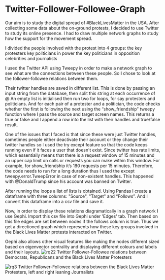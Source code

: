 # Twitter-Follower-Followee-Graph

Our aim is to study the digital spread of #BlackLivesMatter in the USA. After collecting some data about the on-ground protests, I decided to use Twitter to study its online presence.
I had to draw multiple network graphs to study how the support for the movement spread.

I divided the people involved with the protest into 4 groups: 
  the key protesters
  key politicians in power
  the key politicians in opposition
  celebrities and journalists
  
I used the Twitter API using Tweepy in order to make a network graph to see what are the connections between these people. So I chose to look at the follower-followee relations between them. 

Their twitter handles are saved in different list. This is done by passing an input string from the database, then split this string at each occurrence of @
An empty list is initialised then run two for loops, for say protesters and politicians. And for each pair of a protester and a politician, the code checks whether the first is following the next using the “show_friendship” tweepy function where I pass the source and target screen names.
This returns a true or false and I append a row into the list with their handles and true/false result.

One of the issues that I faced is that since these were just Twitter handles, sometimes people either deactivate their account or they change their twitter handles so I used the try except feature so that the code keeps running even if it faces a user that doesn't exist. Since twitter has rate limits, which essentially means that there is a request window of 15 minutes and an upper cap limit on calls or requests you can make within this window. For example, for show_friendship it’s 180 requests per 15 minutes. Therefore, the code needs to run for a long duration thus I used the except tweepy.error.TweepError in case of non-existent handles. This happened with @DonaldTrump since his account was banned on Twitter.

After running the loops a list of lists is obtained. Using Pandas I create a dataframe with three columns: "Source", "Target" and “Follows”. And I convert this dataframe into a csv file and save it.

Now, in order to display these relations diagramatically in a graph network I use Gephi.
Import this csv file into Gephi under 'Edges' tab. Then based on this file edges are set between nodes if the follows column is true. Thus we get a directioned graph which represents how these key groups involved in the Black Lives Matter protests interacted on Twitter.

Gephi also allows other visual features like making the nodes different sized based on eigenvector centrality and displaying different colours and labels and their layouts.
![rq22](https://user-images.githubusercontent.com/62093616/126904045-01341a80-bea1-4111-bf4b-72d6fa04e37f.png)
Twitter Follower-Followee relations between Democrats, Republicans and the Black Lives Matter Protesters

![rq3](https://user-images.githubusercontent.com/62093616/126904074-50f7ee6d-b680-4e16-9300-97d97dc504a0.png)
Twitter Follower-Followee relations between the Black Lives Matter Protesters, left and right leaning Journalists

